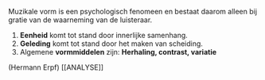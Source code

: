 Muzikale vorm is een psychologisch fenomeen en bestaat daarom alleen bij gratie van de waarneming van de luisteraar. 

1. **Eenheid** komt tot stand door innerlijke samenhang.
2. **Geleding** komt tot stand door het maken van scheiding. 
3. Algemene **vormmiddelen** zijn: **Herhaling, contrast, variatie**

(Hermann Erpf)
[[ANALYSE]]